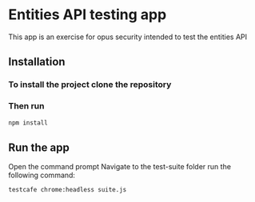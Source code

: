 # Entities API testing app
This app is an exercise for opus security intended to test the entities API

## Installation

### To install the project clone the repository


### Then run 
```bash
npm install
```

## Run the app
Open the command prompt
Navigate to the test-suite folder
run the following command:
```bash
testcafe chrome:headless suite.js
```
